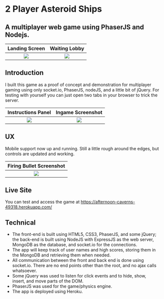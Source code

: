# 2 Player Asteroid Ships
## A multiplayer web game using PhaserJS and Nodejs.

Landing Screen        			     |  Waiting Lobby
:-----------------------------------:|:-----------------------------------:
![](http://i.imgur.com/qCQuxg6.jpg)  |  ![](http://i.imgur.com/SN6VfZu.png)

## Introduction
I built this game as a proof of concept and demonstration for multiplayer gaming
using only socket.io, PhaserJS, nodeJS, and a little bit of jQuery. For testing with yourself you can just open two tabs
in your browser to trick the server. 

Instructions Panel        			 |  Ingame Screenshot
:-----------------------------------:|:-----------------------------------:
![](http://i.imgur.com/5GxGiAa.jpg)  |  ![](http://i.imgur.com/1C28h7p.jpg)

## UX
Mobile support now up and running. Still a little rough around the edges, but controls are updated and working.

Firing Bullet Screenshot       		 |	   
:-----------------------------------:|
![](http://i.imgur.com/SGpKPsN.jpg)  |

## Live Site
You can test and access the game at https://afternoon-caverns-49318.herokuapp.com/

## Technical
* The front-end is built using HTML5, CSS3, PhaserJS, and some jQuery; the back-end is built using NodeJS with ExpressJS as the web server, MongoDB as the database, and socket.io for the connections. 
* The app will keep track of user names and high scores, storing them in the MongoDB and retrieving them when needed. 
* All communication between the front and back end is done using socket.io. There are no end points other than the root, 
and no ajax calls whatsoever.
* Some jQuery was used to listen for click events and to hide, show, insert, and move parts of the DOM. 
* PhaserJS was used for the game/physics engine. 
* The app is deployed using Heroku.